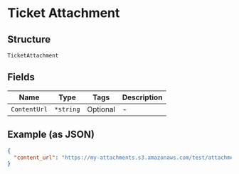 
# Ticket Attachment

## Structure

`TicketAttachment`

## Fields

| Name | Type | Tags | Description |
|  --- | --- | --- | --- |
| `ContentUrl` | `*string` | Optional | - |

## Example (as JSON)

```json
{
  "content_url": "https://my-attachments.s3.amazonaws.com/test/attachments/crash.log?AWSAccessKeyId=AKIAIOSFODNN7EXAMPLE&x-amz-security-token=eHl6&Signature=YWJj&Expires=1692936685"
}
```

